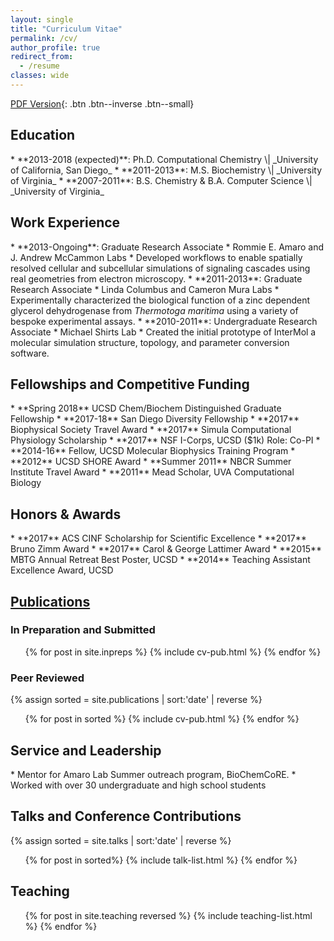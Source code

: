 ```yaml
---
layout: single
title: "Curriculum Vitae"
permalink: /cv/
author_profile: true
redirect_from:
  - /resume
classes: wide
---
```


[PDF Version](/files/CTL_CV.pdf){: .btn .btn--inverse .btn--small}

<h2>Education</h2>
* **2013-2018 (expected)**: Ph.D. Computational Chemistry \| _University of California, San Diego_
* **2011-2013**: M.S. Biochemistry \| _University of Virginia_
* **2007-2011**: B.S. Chemistry & B.A. Computer Science \| _University of Virginia_

<h2>Work Experience</h2>
* **2013-Ongoing**: Graduate Research Associate
  * Rommie E. Amaro and J. Andrew McCammon Labs
  * Developed workflows to enable spatially resolved cellular and
    subcellular simulations of signaling cascades using real
    geometries from electron microscopy.
* **2011-2013**: Graduate Research Associate
  * Linda Columbus and Cameron Mura Labs
  * Experimentally characterized the biological function of a zinc
    dependent glycerol dehydrogenase from <i>Thermotoga maritima</i>
    using a variety of bespoke experimental assays.
* **2010-2011**: Undergraduate Research Associate
  * Michael Shirts Lab
  * Created the initial prototype of InterMol a molecular simulation structure,
  	topology, and parameter conversion software.

<h2>Fellowships and Competitive Funding</h2>
* **Spring 2018**   UCSD Chem/Biochem Distinguished Graduate Fellowship
* **2017-18**       San Diego Diversity Fellowship
* **2017**          Biophysical Society Travel Award
* **2017**          Simula Computational Physiology Scholarship
* **2017**          NSF I-Corps, UCSD ($1k) Role: Co-PI
* **2014-16**       Fellow, UCSD Molecular Biophysics Training Program
* **2012**          UCSD SHORE Award
* **Summer 2011**   NBCR Summer Institute Travel Award
* **2011**          Mead Scholar, UVA Computational Biology

<h2>Honors & Awards</h2>
* **2017**  ACS CINF Scholarship for Scientific Excellence
* **2017**  Bruno Zimm Award
* **2017**  Carol & George Lattimer Award
* **2015**  MBTG Annual Retreat Best Poster, UCSD
* **2014**  Teaching Assistant Excellence Award, UCSD

<h2><a href="/publications/">Publications</a></h2>
<h3>In Preparation and Submitted</h3>
  <ul>{% for post in site.inpreps %}
    {% include cv-pub.html %}
  {% endfor %}</ul>

<h3>Peer Reviewed</h3>
{% assign sorted = site.publications | sort:'date' | reverse %}
  <ol>{% for post in sorted %}
    {% include cv-pub.html %}
  {% endfor %}</ol>

<h2>Service and Leadership</h2>
* Mentor for Amaro Lab Summer outreach program, BioChemCoRE.
  * Worked with over 30 undergraduate and high school students

<h2>Talks and Conference Contributions</h2>
  {% assign sorted = site.talks | sort:'date' | reverse %}
  <ul class="archive__list">{% for post in sorted%}
    {% include talk-list.html %}
  {% endfor %}</ul>

<h2>Teaching</h2>
  <ul class="archive__list">{% for post in site.teaching reversed %}
    {% include teaching-list.html %}
  {% endfor %}</ul>
